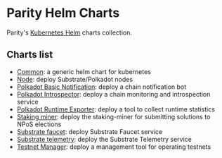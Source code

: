 # Parity Helm Charts

Parity's [Kubernetes Helm](https://helm.sh/) charts collection.

## Charts list

- [Common](charts/common/README.md): a generic helm chart for kubernetes
- [Node](charts/node/README.md): deploy Substrate/Polkadot nodes
- [Polkadot Basic Notification](charts/polkadot-basic-notification/README.md): deploy a chain notification bot
- [Polkadot Introspector](charts/polkadot-introspector/README.md): deploy a chain monitoring and introspection service
- [Polkadot Runtime Exporter](charts/polkadot-runtime-exporter/README.md): deploy a tool to collect runtime statistics
- [Staking miner](charts/staking-miner/README.md): deploy the staking-miner for submitting solutions to NPoS elections
- [Substrate faucet](charts/substrate-faucet/README.md): deploy Substrate Faucet service
- [Substrate telemetry](charts/substrate-telemetry/README.md): deploy the Substrate Telemetry service
- [Testnet Manager](charts/testnet-manager/README.md): deploy a management tool for operating testnets
